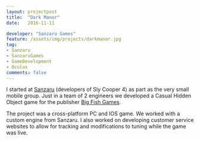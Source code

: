 ```yaml
---
layout: projectpost
title:  "Dark Manor"
date:   2016-11-11

developer: "Sanzaru Games"
feature: /assets/img/projects/darkmanor.jpg
tag:
- Sanzaru
- SanzaruGames
- GameDevelopment
- Oculus
comments: false
---
```


I started at [Sanzaru](http://www.sanzaru.com) (developers of Sly Cooper 4) as part as the very small mobile group. Just in a team of 2 engineers we developed a Casual Hidden Object game for the publisher [Big Fish Games](http://www.bigfishgames.com).

The project was a cross-platform PC and IOS game. We worked with a custom engine from Sanzaru. I also worked on developing customer service websites to allow for tracking and modifications to tuning while the game was live.

